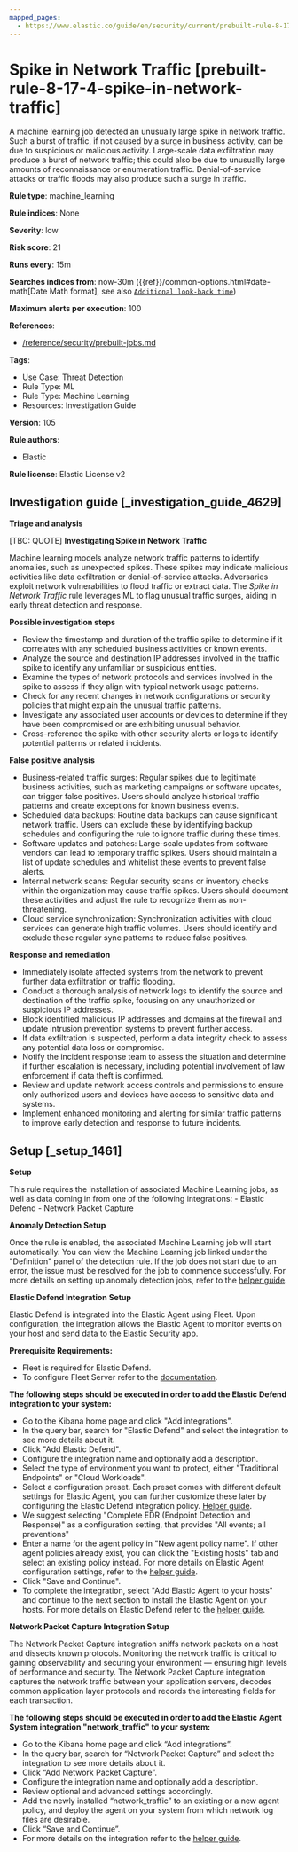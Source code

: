```yaml
---
mapped_pages:
  - https://www.elastic.co/guide/en/security/current/prebuilt-rule-8-17-4-spike-in-network-traffic.html
---
```


# Spike in Network Traffic [prebuilt-rule-8-17-4-spike-in-network-traffic]

A machine learning job detected an unusually large spike in network traffic. Such a burst of traffic, if not caused by a surge in business activity, can be due to suspicious or malicious activity. Large-scale data exfiltration may produce a burst of network traffic; this could also be due to unusually large amounts of reconnaissance or enumeration traffic. Denial-of-service attacks or traffic floods may also produce such a surge in traffic.

**Rule type**: machine_learning

**Rule indices**: None

**Severity**: low

**Risk score**: 21

**Runs every**: 15m

**Searches indices from**: now-30m ({{ref}}/common-options.html#date-math[Date Math format], see also [`Additional look-back time`](docs-content://solutions/security/detect-and-alert/create-detection-rule.md#rule-schedule))

**Maximum alerts per execution**: 100

**References**:

* [/reference/security/prebuilt-jobs.md](/reference/prebuilt-jobs.md)

**Tags**:

* Use Case: Threat Detection
* Rule Type: ML
* Rule Type: Machine Learning
* Resources: Investigation Guide

**Version**: 105

**Rule authors**:

* Elastic

**Rule license**: Elastic License v2

## Investigation guide [_investigation_guide_4629]

**Triage and analysis**

[TBC: QUOTE]
**Investigating Spike in Network Traffic**

Machine learning models analyze network traffic patterns to identify anomalies, such as unexpected spikes. These spikes may indicate malicious activities like data exfiltration or denial-of-service attacks. Adversaries exploit network vulnerabilities to flood traffic or extract data. The *Spike in Network Traffic* rule leverages ML to flag unusual traffic surges, aiding in early threat detection and response.

**Possible investigation steps**

* Review the timestamp and duration of the traffic spike to determine if it correlates with any scheduled business activities or known events.
* Analyze the source and destination IP addresses involved in the traffic spike to identify any unfamiliar or suspicious entities.
* Examine the types of network protocols and services involved in the spike to assess if they align with typical network usage patterns.
* Check for any recent changes in network configurations or security policies that might explain the unusual traffic patterns.
* Investigate any associated user accounts or devices to determine if they have been compromised or are exhibiting unusual behavior.
* Cross-reference the spike with other security alerts or logs to identify potential patterns or related incidents.

**False positive analysis**

* Business-related traffic surges: Regular spikes due to legitimate business activities, such as marketing campaigns or software updates, can trigger false positives. Users should analyze historical traffic patterns and create exceptions for known business events.
* Scheduled data backups: Routine data backups can cause significant network traffic. Users can exclude these by identifying backup schedules and configuring the rule to ignore traffic during these times.
* Software updates and patches: Large-scale updates from software vendors can lead to temporary traffic spikes. Users should maintain a list of update schedules and whitelist these events to prevent false alerts.
* Internal network scans: Regular security scans or inventory checks within the organization may cause traffic spikes. Users should document these activities and adjust the rule to recognize them as non-threatening.
* Cloud service synchronization: Synchronization activities with cloud services can generate high traffic volumes. Users should identify and exclude these regular sync patterns to reduce false positives.

**Response and remediation**

* Immediately isolate affected systems from the network to prevent further data exfiltration or traffic flooding.
* Conduct a thorough analysis of network logs to identify the source and destination of the traffic spike, focusing on any unauthorized or suspicious IP addresses.
* Block identified malicious IP addresses and domains at the firewall and update intrusion prevention systems to prevent further access.
* If data exfiltration is suspected, perform a data integrity check to assess any potential data loss or compromise.
* Notify the incident response team to assess the situation and determine if further escalation is necessary, including potential involvement of law enforcement if data theft is confirmed.
* Review and update network access controls and permissions to ensure only authorized users and devices have access to sensitive data and systems.
* Implement enhanced monitoring and alerting for similar traffic patterns to improve early detection and response to future incidents.


## Setup [_setup_1461]

**Setup**

This rule requires the installation of associated Machine Learning jobs, as well as data coming in from one of the following integrations: - Elastic Defend - Network Packet Capture

**Anomaly Detection Setup**

Once the rule is enabled, the associated Machine Learning job will start automatically. You can view the Machine Learning job linked under the "Definition" panel of the detection rule. If the job does not start due to an error, the issue must be resolved for the job to commence successfully. For more details on setting up anomaly detection jobs, refer to the [helper guide](docs-content://explore-analyze/machine-learning/anomaly-detection.md).

**Elastic Defend Integration Setup**

Elastic Defend is integrated into the Elastic Agent using Fleet. Upon configuration, the integration allows the Elastic Agent to monitor events on your host and send data to the Elastic Security app.

**Prerequisite Requirements:**

* Fleet is required for Elastic Defend.
* To configure Fleet Server refer to the [documentation](docs-content://reference/ingestion-tools/fleet/fleet-server.md).

**The following steps should be executed in order to add the Elastic Defend integration to your system:**

* Go to the Kibana home page and click "Add integrations".
* In the query bar, search for "Elastic Defend" and select the integration to see more details about it.
* Click "Add Elastic Defend".
* Configure the integration name and optionally add a description.
* Select the type of environment you want to protect, either "Traditional Endpoints" or "Cloud Workloads".
* Select a configuration preset. Each preset comes with different default settings for Elastic Agent, you can further customize these later by configuring the Elastic Defend integration policy. [Helper guide](docs-content://solutions/security/configure-elastic-defend/configure-an-integration-policy-for-elastic-defend.md).
* We suggest selecting "Complete EDR (Endpoint Detection and Response)" as a configuration setting, that provides "All events; all preventions"
* Enter a name for the agent policy in "New agent policy name". If other agent policies already exist, you can click the "Existing hosts" tab and select an existing policy instead. For more details on Elastic Agent configuration settings, refer to the [helper guide](docs-content://reference/ingestion-tools/fleet/agent-policy.md).
* Click "Save and Continue".
* To complete the integration, select "Add Elastic Agent to your hosts" and continue to the next section to install the Elastic Agent on your hosts. For more details on Elastic Defend refer to the [helper guide](docs-content://solutions/security/configure-elastic-defend/install-elastic-defend.md).

**Network Packet Capture Integration Setup**

The Network Packet Capture integration sniffs network packets on a host and dissects known protocols. Monitoring the network traffic is critical to gaining observability and securing your environment — ensuring high levels of performance and security. The Network Packet Capture integration captures the network traffic between your application servers, decodes common application layer protocols and records the interesting fields for each transaction.

**The following steps should be executed in order to add the Elastic Agent System integration "network_traffic" to your system:**

* Go to the Kibana home page and click “Add integrations”.
* In the query bar, search for “Network Packet Capture” and select the integration to see more details about it.
* Click “Add Network Packet Capture”.
* Configure the integration name and optionally add a description.
* Review optional and advanced settings accordingly.
* Add the newly installed “network_traffic” to an existing or a new agent policy, and deploy the agent on your system from which network log files are desirable.
* Click “Save and Continue”.
* For more details on the integration refer to the [helper guide](https://docs.elastic.co/integrations/network_traffic).


